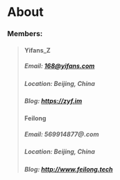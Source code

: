 # About
### Members:
> #### Yifans_Z
> ##### Email: 168@yifans.com
> ##### Location: Beijing, China
> ##### Blog: https://zyf.im
> #### Feilong
> ##### Email: 569914877@.com
> ##### Location: Beijing, China
> ##### Blog: http://www.feilong.tech
